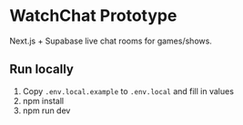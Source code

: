 # WatchChat Prototype
Next.js + Supabase live chat rooms for games/shows.

## Run locally
1) Copy `.env.local.example` to `.env.local` and fill in values
2) npm install
3) npm run dev
